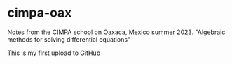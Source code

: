 # cimpa-oax
Notes from the CIMPA school on Oaxaca, Mexico summer 2023. "Algebraic methods for solving differential equations"

This is my first upload to GitHub
